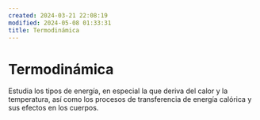 ```yaml
---
created: 2024-03-21 22:08:19
modified: 2024-05-08 01:33:31
title: Termodinámica
---
```


# Termodinámica

Estudia los tipos de energía, en especial la que deriva del calor y la temperatura, así como los procesos de transferencia de energía calórica y sus efectos en los cuerpos.
